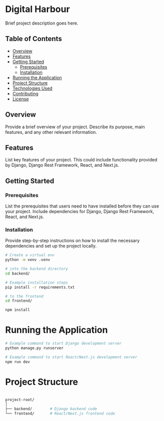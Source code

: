 # Digital Harbour

Brief project description goes here.

## Table of Contents

- [Overview](#overview)
- [Features](#features)
- [Getting Started](#getting-started)
  - [Prerequisites](#prerequisites)
  - [Installation](#installation)
- [Running the Application](#running-the-application)
- [Project Structure](#project-structure)
- [Technologies Used](#technologies-used)
- [Contributing](#contributing)
- [License](#license)

## Overview

Provide a brief overview of your project. Describe its purpose, main features, and any other relevant information.

## Features

List key features of your project. This could include functionality provided by Django, Django Rest Framework, React, and Next.js.

## Getting Started

### Prerequisites

List the prerequisites that users need to have installed before they can use your project. Include dependencies for Django, Django Rest Framework, React, and Next.js.

### Installation

Provide step-by-step instructions on how to install the necessary dependencies and set up the project locally.

```bash
# Create a virtual env
python -m venv .venv

# into the backend directory
cd backend/

# Example installation steps
pip install -r requirements.txt

```

```bash
# to the frontend
cd frontend/

npm install

```

# Running the Application

```bash
# Example command to start Django development server
python manage.py runserver

# Example command to start React/Next.js development server
npm run dev

```
# Project Structure

``` bash

project-root/
│
├── backend/        # Django backend code
└── frontend/       # React/Next.js frontend code

```
